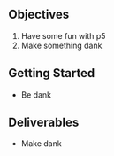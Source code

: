 ## Objectives

1. Have some fun with p5
2. Make something dank

## Getting Started

- Be dank

## Deliverables

- Make dank

[p5-home]: "https://p5js.org/"
